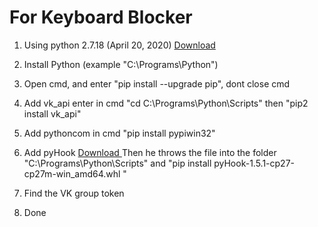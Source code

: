 # For Keyboard Blocker

1. Using python 2.7.18 (April 20, 2020) <a  href="https://www.python.org/downloads/release/python-2718/"> Download </a>
2. Install Python (example "C:\Programs\Python")
3. Open cmd, and enter "pip install --upgrade pip", dont close cmd

4. Add vk_api enter in cmd "cd C:\Programs\Python\Scripts" then "pip2 install vk_api"
5. Add pythoncom in cmd "pip install pypiwin32"
6. Add pyHook <a  href="https://download.lfd.uci.edu/pythonlibs/z4tqcw5k/cp27/pyHook-1.5.1-cp27-cp27m-win_amd64.whl"> Download </a>
Then he throws the file into the folder "C:\Programs\Python\Scripts" and "pip install pyHook-1.5.1-cp27-cp27m-win_amd64.whl "
7. Find the VK group token
8. Done